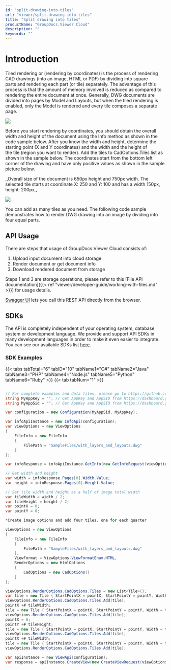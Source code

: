 ```yaml
---
id: "split-drawing-into-tiles"
url: "viewer/split-drawing-into-tiles"
title: "Split drawing into tiles"
productName: "GroupDocs.Viewer Cloud"
description: ""
keywords: ""
---
```


# Introduction #

Tiled rendering or (rendering by coordinates) is the process of rendering CAD drawings (into an image, HTML or PDF) by dividing into square parts and rendering each part (or tile) separately. The advantage of this process is that the amount of memory involved is reduced as compared to rendering the entire document at once. Generally, DWG documents are divided into pages by Model and Layouts, but when the tiled rendering is enabled, only the Model is rendered and every tile composes a separate page.

![](viewer/images/Shesternya.jpg)

Before you start rendering by coordinates, you should obtain the overall width and height of the document using the Info method as shown in the code sample below. After you know the width and height, determine the starting point (X and Y coordinates) and the width and the height of the tile (region you want to render). Add the tiles to CadOptions.Tiles list as shown in the sample below. The coordinates start from the bottom left corner of the drawing and have only positive values as shown in the sample picture below.

,,Overall size of the document is 650px height and 750px width. The selected tile starts at coordinate X: 250 and Y: 100 and has a width 150px, height: 200px,,

![](viewer/images/coordinates.jpg)

You can add as many tiles as you need.
The following code sample demonstrates how to render DWG drawing into an image by dividing into four equal parts.

## API Usage ##

There are steps that usage of GroupDocs.Viewer Cloud consists of:

1. Upload input document into cloud storage
1. Render document or get document info
1. Download rendered document from storage

Steps 1 and 3 are storage operations, please refer to this [File API documentation]({{< ref "viewer/developer-guide/working-with-files.md" >}}) for usage details.

[Swagger UI](https://apireference.groupdocs.cloud/viewer/) lets you call this REST API directly from the browser.

##   ##

## SDKs ##

The API is completely independent of your operating system, database system or development language. We provide and support API SDKs in many development languages in order to make it even easier to integrate. You can see our available SDKs list [here](https://github.com/groupdocs-viewer-cloud).

### SDK Examples ###

{{< tabs tabTotal="6" tabID="10" tabName1="C#" tabName2="Java" tabName3="PHP" tabName4="Node.js" tabName5="Python" tabName6="Ruby" >}} {{< tab tabNum="1" >}}

```csharp

// For complete examples and data files, please go to https://github.com/groupdocs-viewer-cloud/groupdocs-viewer-cloud-dotnet-samples
string MyAppKey = ""; // Get AppKey and AppSID from https://dashboard.groupdocs.cloud
string MyAppSid = ""; // Get AppKey and AppSID from https://dashboard.groupdocs.cloud

var configuration = new Configuration(MyAppSid, MyAppKey);

var infoApiInstance = new InfoApi(configuration);
var viewOptions = new ViewOptions
{
    FileInfo = new FileInfo
    {
        FilePath = "SampleFiles/with_layers_and_layouts.dwg"
    }
};

var infoResponse = infoApiInstance.GetInfo(new GetInfoRequest(viewOptions));

// Get width and height
var width = infoResponse.Pages[0].Width.Value;
var height = infoResponse.Pages[0].Height.Value;

// Set tile width and height as a half of image total width
var tileWidth = width / 2;
var tileHeight = height / 2;
var pointX = 0;
var pointY = 0;

*Create image options and add four tiles, one for each quarter

viewOptions = new ViewOptions
{
    FileInfo = new FileInfo
    {
        FilePath = "SampleFiles/with_layers_and_layouts.dwg"
    },
    ViewFormat = ViewOptions.ViewFormatEnum.HTML,
    RenderOptions = new HtmlOptions
    {
        CadOptions = new CadOptions()
    }
};

viewOptions.RenderOptions.CadOptions.Tiles = new List<Tile>();
var tile = new Tile { StartPointX = pointX, StartPointY = pointY, Width = tileWidth, Height = tileHeight };
viewOptions.RenderOptions.CadOptions.Tiles.Add(tile);
pointX +# tileWidth;
tile = new Tile { StartPointX = pointX, StartPointY = pointY, Width = tileWidth, Height = tileHeight };
viewOptions.RenderOptions.CadOptions.Tiles.Add(tile);
pointX = 0;
pointY +# tileHeight;
tile = new Tile { StartPointX = pointX, StartPointY = pointY, Width = tileWidth, Height = tileHeight };
viewOptions.RenderOptions.CadOptions.Tiles.Add(tile);
pointX +# tileWidth;
tile = new Tile { StartPointX = pointX, StartPointY = pointY, Width = tileWidth, Height = tileHeight };
viewOptions.RenderOptions.CadOptions.Tiles.Add(tile);

var apiInstance = new ViewApi(configuration);
var response = apiInstance.CreateView(new CreateViewRequest(viewOptions));

```

